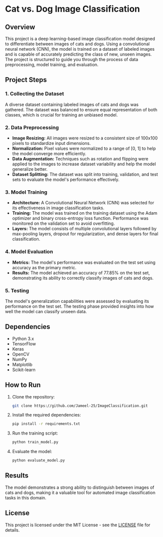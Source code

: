 # Cat vs. Dog Image Classification

## Overview
This project is a deep learning-based image classification model designed to differentiate between images of cats and dogs. Using a convolutional neural network (CNN), the model is trained on a dataset of labeled images and is capable of accurately predicting the class of new, unseen images. The project is structured to guide you through the process of data preprocessing, model training, and evaluation.

## Project Steps

### 1. Collecting the Dataset
A diverse dataset containing labeled images of cats and dogs was gathered. The dataset was balanced to ensure equal representation of both classes, which is crucial for training an unbiased model.

### 2. Data Preprocessing
- **Image Resizing:** All images were resized to a consistent size of 100x100 pixels to standardize input dimensions.
- **Normalization:** Pixel values were normalized to a range of [0, 1] to help the model converge more efficiently.
- **Data Augmentation:** Techniques such as rotation and flipping were applied to the images to increase dataset variability and help the model generalize better.
- **Dataset Splitting:** The dataset was split into training, validation, and test sets to evaluate the model's performance effectively.

### 3. Model Training
- **Architecture:** A Convolutional Neural Network (CNN) was selected for its effectiveness in image classification tasks.
- **Training:** The model was trained on the training dataset using the Adam optimizer and binary cross-entropy loss function. Performance was monitored on the validation set to avoid overfitting.
- **Layers:** The model consists of multiple convolutional layers followed by max-pooling layers, dropout for regularization, and dense layers for final classification.

### 4. Model Evaluation
- **Metrics:** The model's performance was evaluated on the test set using accuracy as the primary metric.
- **Results:** The model achieved an accuracy of 77.85% on the test set, demonstrating its ability to correctly classify images of cats and dogs.

### 5. Testing
The model's generalization capabilities were assessed by evaluating its performance on the test set. The testing phase provided insights into how well the model can classify unseen data.

## Dependencies
- Python 3.x
- TensorFlow
- Keras
- OpenCV
- NumPy
- Matplotlib
- Scikit-learn

## How to Run
1. Clone the repository:
    ```bash
    git clone https://github.com/Jameel-25/ImageClassification.git
    ```
2. Install the required dependencies:
    ```bash
    pip install -r requirements.txt
    ```
3. Run the training script:
    ```bash
    python train_model.py
    ```
4. Evaluate the model:
    ```bash
    python evaluate_model.py
    ```

## Results
The model demonstrates a strong ability to distinguish between images of cats and dogs, making it a valuable tool for automated image classification tasks in this domain.

## License
This project is licensed under the MIT License - see the [LICENSE](LICENSE) file for details.
